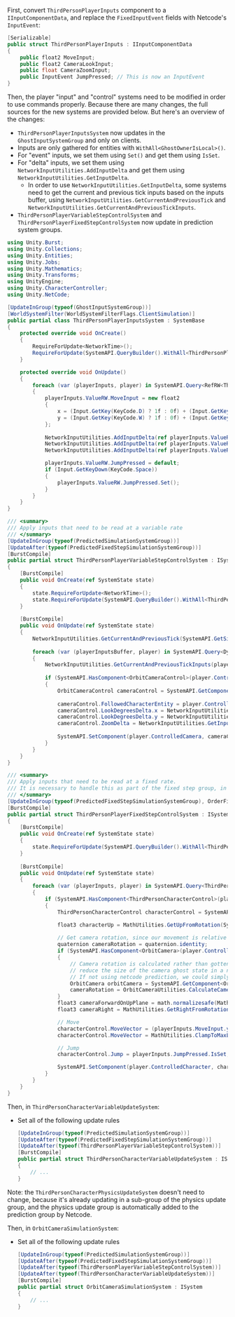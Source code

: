 
First, convert `ThirdPersonPlayerInputs` component to a `IInputComponentData`, and replace the `FixedInputEvent` fields with Netcode's `InputEvent`:
```cs
[Serializable]
public struct ThirdPersonPlayerInputs : IInputComponentData
{
    public float2 MoveInput;
    public float2 CameraLookInput;
    public float CameraZoomInput;
    public InputEvent JumpPressed; // This is now an InputEvent
}
```

Then, the player "input" and "control" systems need to be modified in order to use commands properly. Because there are many changes, the full sources for the new systems are provided below. But here's an overview of the changes:
* `ThirdPersonPlayerInputsSystem` now updates in the `GhostInputSystemGroup` and only on clients.
* Inputs are only gathered for entities with `WithAll<GhostOwnerIsLocal>()`.
* For "event" inputs, we set them using `Set()` and get them using `IsSet`.
* For "delta" inputs, we set them using `NetworkInputUtilities.AddInputDelta` and get them using `NetworkInputUtilities.GetInputDelta`.
    * In order to use `NetworkInputUtilities.GetInputDelta`, some systems need to get the current and previous tick inputs based on the inputs buffer, using `NetworkInputUtilities.GetCurrentAndPreviousTick` and `NetworkInputUtilities.GetCurrentAndPreviousTickInputs`.
* `ThirdPersonPlayerVariableStepControlSystem` and `ThirdPersonPlayerFixedStepControlSystem` now update in prediction system groups.
```cs
using Unity.Burst;
using Unity.Collections;
using Unity.Entities;
using Unity.Jobs;
using Unity.Mathematics;
using Unity.Transforms;
using UnityEngine;
using Unity.CharacterController;
using Unity.NetCode;

[UpdateInGroup(typeof(GhostInputSystemGroup))]
[WorldSystemFilter(WorldSystemFilterFlags.ClientSimulation)]
public partial class ThirdPersonPlayerInputsSystem : SystemBase
{
    protected override void OnCreate()
    {
        RequireForUpdate<NetworkTime>();
        RequireForUpdate(SystemAPI.QueryBuilder().WithAll<ThirdPersonPlayer, ThirdPersonPlayerInputs>().Build());
    }

    protected override void OnUpdate()
    {
        foreach (var (playerInputs, player) in SystemAPI.Query<RefRW<ThirdPersonPlayerInputs>, ThirdPersonPlayer>().WithAll<GhostOwnerIsLocal>())
        {
            playerInputs.ValueRW.MoveInput = new float2
            {
                x = (Input.GetKey(KeyCode.D) ? 1f : 0f) + (Input.GetKey(KeyCode.A) ? -1f : 0f),
                y = (Input.GetKey(KeyCode.W) ? 1f : 0f) + (Input.GetKey(KeyCode.S) ? -1f : 0f),
            };
            
            NetworkInputUtilities.AddInputDelta(ref playerInputs.ValueRW.CameraLookInput.x, Input.GetAxis("Mouse X"));
            NetworkInputUtilities.AddInputDelta(ref playerInputs.ValueRW.CameraLookInput.y, Input.GetAxis("Mouse Y"));
            NetworkInputUtilities.AddInputDelta(ref playerInputs.ValueRW.CameraZoomInput, -Input.mouseScrollDelta.y);

            playerInputs.ValueRW.JumpPressed = default;
            if (Input.GetKeyDown(KeyCode.Space))
            {
                playerInputs.ValueRW.JumpPressed.Set();
            }
        }
    }
}

/// <summary>
/// Apply inputs that need to be read at a variable rate
/// </summary>
[UpdateInGroup(typeof(PredictedSimulationSystemGroup))]
[UpdateAfter(typeof(PredictedFixedStepSimulationSystemGroup))]
[BurstCompile]
public partial struct ThirdPersonPlayerVariableStepControlSystem : ISystem
{
    [BurstCompile]
    public void OnCreate(ref SystemState state)
    {
        state.RequireForUpdate<NetworkTime>();
        state.RequireForUpdate(SystemAPI.QueryBuilder().WithAll<ThirdPersonPlayer, ThirdPersonPlayerInputs>().Build());
    }
    
    [BurstCompile]
    public void OnUpdate(ref SystemState state)
    {
        NetworkInputUtilities.GetCurrentAndPreviousTick(SystemAPI.GetSingleton<NetworkTime>(), out NetworkTick currentTick, out NetworkTick previousTick);
        
        foreach (var (playerInputsBuffer, player) in SystemAPI.Query<DynamicBuffer<InputBufferData<ThirdPersonPlayerInputs>>, ThirdPersonPlayer>().WithAll<Simulate>())
        {
            NetworkInputUtilities.GetCurrentAndPreviousTickInputs(playerInputsBuffer, currentTick, previousTick, out ThirdPersonPlayerInputs currentTickInputs, out ThirdPersonPlayerInputs previousTickInputs);
            
            if (SystemAPI.HasComponent<OrbitCameraControl>(player.ControlledCamera))
            {
                OrbitCameraControl cameraControl = SystemAPI.GetComponent<OrbitCameraControl>(player.ControlledCamera);
                
                cameraControl.FollowedCharacterEntity = player.ControlledCharacter;
                cameraControl.LookDegreesDelta.x = NetworkInputUtilities.GetInputDelta(currentTickInputs.CameraLookInput.x, previousTickInputs.CameraLookInput.x);
                cameraControl.LookDegreesDelta.y = NetworkInputUtilities.GetInputDelta(currentTickInputs.CameraLookInput.y, previousTickInputs.CameraLookInput.y);
                cameraControl.ZoomDelta = NetworkInputUtilities.GetInputDelta(currentTickInputs.CameraZoomInput, previousTickInputs.CameraZoomInput);
                
                SystemAPI.SetComponent(player.ControlledCamera, cameraControl);
            }
        }
    }
}

/// <summary>
/// Apply inputs that need to be read at a fixed rate.
/// It is necessary to handle this as part of the fixed step group, in case your framerate is lower than the fixed step rate.
/// </summary>
[UpdateInGroup(typeof(PredictedFixedStepSimulationSystemGroup), OrderFirst = true)]
[BurstCompile]
public partial struct ThirdPersonPlayerFixedStepControlSystem : ISystem
{
    [BurstCompile]
    public void OnCreate(ref SystemState state)
    {
        state.RequireForUpdate(SystemAPI.QueryBuilder().WithAll<ThirdPersonPlayer, ThirdPersonPlayerInputs>().Build());
    }
    
    [BurstCompile]
    public void OnUpdate(ref SystemState state)
    {
        foreach (var (playerInputs, player) in SystemAPI.Query<ThirdPersonPlayerInputs, ThirdPersonPlayer>().WithAll<Simulate>())
        {
            if (SystemAPI.HasComponent<ThirdPersonCharacterControl>(player.ControlledCharacter))
            {
                ThirdPersonCharacterControl characterControl = SystemAPI.GetComponent<ThirdPersonCharacterControl>(player.ControlledCharacter);

                float3 characterUp = MathUtilities.GetUpFromRotation(SystemAPI.GetComponent<LocalTransform>(player.ControlledCharacter).Rotation);
                
                // Get camera rotation, since our movement is relative to it.
                quaternion cameraRotation = quaternion.identity;
                if (SystemAPI.HasComponent<OrbitCamera>(player.ControlledCamera))
                {
                    // Camera rotation is calculated rather than gotten from transform, because this allows us to 
                    // reduce the size of the camera ghost state in a netcode prediction context.
                    // If not using netcode prediction, we could simply get rotation from transform here instead.
                    OrbitCamera orbitCamera = SystemAPI.GetComponent<OrbitCamera>(player.ControlledCamera);
                    cameraRotation = OrbitCameraUtilities.CalculateCameraRotation(characterUp, orbitCamera.PlanarForward, orbitCamera.PitchAngle);
                }
                float3 cameraForwardOnUpPlane = math.normalizesafe(MathUtilities.ProjectOnPlane(MathUtilities.GetForwardFromRotation(cameraRotation), characterUp));
                float3 cameraRight = MathUtilities.GetRightFromRotation(cameraRotation);

                // Move
                characterControl.MoveVector = (playerInputs.MoveInput.y * cameraForwardOnUpPlane) + (playerInputs.MoveInput.x * cameraRight);
                characterControl.MoveVector = MathUtilities.ClampToMaxLength(characterControl.MoveVector, 1f);

                // Jump
                characterControl.Jump = playerInputs.JumpPressed.IsSet;

                SystemAPI.SetComponent(player.ControlledCharacter, characterControl);
            }
        }
    }
}
```

Then, in `ThirdPersonCharacterVariableUpdateSystem`:
* Set all of the following update rules
    ```cs
    [UpdateInGroup(typeof(PredictedSimulationSystemGroup))]
    [UpdateAfter(typeof(PredictedFixedStepSimulationSystemGroup))]
    [UpdateAfter(typeof(ThirdPersonPlayerVariableStepControlSystem))]
    [BurstCompile]
    public partial struct ThirdPersonCharacterVariableUpdateSystem : ISystem
    {
        // ...
    }
    ```

Note: the `ThirdPersonCharacterPhysicsUpdateSystem` doesn't need to change, because it's already updating in a sub-group of the physics update group, and the physics update group is automatically added to the prediction group by Netcode.

Then, in `OrbitCameraSimulationSystem`:
* Set all of the following update rules
    ```cs
    [UpdateInGroup(typeof(PredictedSimulationSystemGroup))]
    [UpdateAfter(typeof(PredictedFixedStepSimulationSystemGroup))]
    [UpdateAfter(typeof(ThirdPersonPlayerVariableStepControlSystem))]
    [UpdateAfter(typeof(ThirdPersonCharacterVariableUpdateSystem))]
    [BurstCompile]
    public partial struct OrbitCameraSimulationSystem : ISystem
    {
        // ...
    }
    ```
